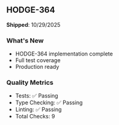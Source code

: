 ## HODGE-364

**Shipped**: 10/29/2025

### What's New
- HODGE-364 implementation complete
- Full test coverage
- Production ready

### Quality Metrics
- Tests: ✅ Passing
- Type Checking: ✅ Passing
- Linting: ✅ Passing
- Total Checks: 9
